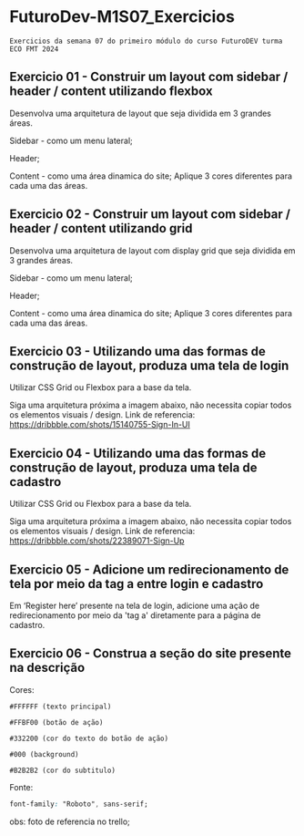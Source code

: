 # FuturoDev-M1S07_Exercicios

    Exercicios da semana 07 do primeiro módulo do curso FuturoDEV turma ECO FMT 2024

## Exercicio 01 - Construir um layout com sidebar / header / content utilizando flexbox

Desenvolva uma arquitetura de layout que seja dividida em 3 grandes áreas.

Sidebar - como um menu lateral;

Header;

Content - como uma área dinamica do site;
Aplique 3 cores diferentes para cada uma das áreas.


## Exercicio 02 - Construir um layout com sidebar / header / content utilizando grid

Desenvolva uma arquitetura de layout com display grid que seja dividida em 3 grandes áreas.

Sidebar - como um menu lateral;

Header;

Content - como uma área dinamica do site;
Aplique 3 cores diferentes para cada uma das áreas.


## Exercicio 03 - Utilizando uma das formas de construção de layout, produza uma tela de login

Utilizar CSS Grid ou Flexbox para a base da tela.

Siga uma arquitetura próxima a imagem abaixo, não necessita copiar todos os elementos visuais / design.
Link de referencia: https://dribbble.com/shots/15140755-Sign-In-UI

## Exercicio 04 - Utilizando uma das formas de construção de layout, produza uma tela de cadastro

Utilizar CSS Grid ou Flexbox para a base da tela.

Siga uma arquitetura próxima a imagem abaixo, não necessita copiar todos os elementos visuais / design.
Link de referencia: https://dribbble.com/shots/22389071-Sign-Up

## Exercicio 05 - Adicione um redirecionamento de tela por meio da tag a entre login e cadastro

Em ‘Register here’ presente na tela de login, adicione uma ação de redirecionamento por meio da 'tag a' diretamente para a página de cadastro.

## Exercicio 06 - Construa a seção do site presente na descrição

Cores:

```
#FFFFFF (texto principal)

#FFBF00 (botão de ação)

#332200 (cor do texto do botão de ação)

#000 (background)

#B2B2B2 (cor do subtitulo)
```

Fonte:

```css
font-family: "Roboto", sans-serif;
```

obs: foto de referencia no trello;